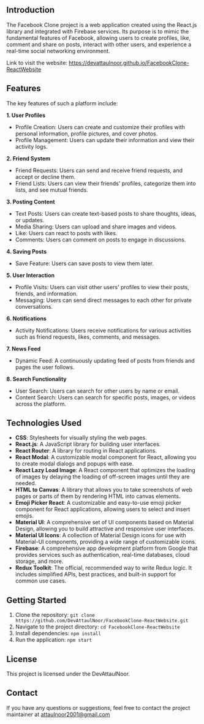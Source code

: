 ## Introduction
The Facebook Clone project is a web application created using the React.js library and integrated with Firebase services. Its purpose is to mimic the fundamental features of Facebook, allowing users to create profiles, like, comment and share on posts, interact with other users, and experience a real-time social networking environment.

Link to visit the website: https://devattaulnoor.github.io/FacebookClone-ReactWebsite

## Features
The key features of such a platform include:

**1. User Profiles**
- Profile Creation: Users can create and customize their profiles with personal information, profile pictures, and cover photos.
- Profile Management: Users can update their information and view their activity logs.

**2. Friend System**
- Friend Requests: Users can send and receive friend requests, and accept or decline them.
- Friend Lists: Users can view their friends' profiles, categorize them into lists, and see mutual friends.

**3. Posting Content**
- Text Posts: Users can create text-based posts to share thoughts, ideas, or updates.
- Media Sharing: Users can upload and share images and videos.
- Like: Users can react to posts with likes.
- Comments: Users can comment on posts to engage in discussions.
  
**4. Saving Posts**
- Save Feature: Users can save posts to view them later.

**5. User Interaction**
- Profile Visits: Users can visit other users' profiles to view their posts, friends, and information.
- Messaging: Users can send direct messages to each other for private conversations.

**6. Notifications**
- Activity Notifications: Users receive notifications for various activities such as friend requests, likes, comments, and messages.

**7. News Feed**
- Dynamic Feed: A continuously updating feed of posts from friends and pages the user follows.

**8. Search Functionality**
- User Search: Users can search for other users by name or email.
- Content Search: Users can search for specific posts, images, or videos across the platform.

## Technologies Used
- **CSS**: Stylesheets for visually styling the web pages.
- **React.js**: A JavaScript library for building user interfaces.
- **React Router**: A library for routing in React applications.
- **React Modal**: A customizable modal component for React, allowing you to create modal dialogs and popups with ease.
- **React Lazy Load Image**: A React component that optimizes the loading of images by delaying the loading of off-screen images until they are needed.
- **HTML to Canvas**: A library that allows you to take screenshots of web pages or parts of them by rendering HTML into canvas elements.
- **Emoji Picker React**: A customizable and easy-to-use emoji picker component for React applications, allowing users to select and insert emojis.
- **Material UI**: A comprehensive set of UI components based on Material Design, allowing you to build attractive and responsive user interfaces.
- **Material UI Icons**: A collection of Material Design icons for use with Material-UI components, providing a wide range of customizable icons.
- **Firebase**: A comprehensive app development platform from Google that provides services such as authentication, real-time databases, cloud storage, and more.
- **Redux Toolkit**: The official, recommended way to write Redux logic. It includes simplified APIs, best practices, and built-in support for common use cases.

## Getting Started
1. Clone the repository: `git clone https://github.com/DevAttaulNoor/FacebookClone-ReactWebsite.git`
2. Navigate to the project directory: `cd FacebookClone-ReactWebsite`
3. Install dependencies: `npm install`
4. Run the application: `npm start`

## License
This project is licensed under the DevAttaulNoor.

## Contact
If you have any questions or suggestions, feel free to contact the project maintainer at attaulnoor2001@gmail.com
